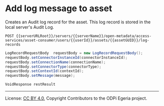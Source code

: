 <!-- SPDX-License-Identifier: CC-BY-4.0 -->
<!-- Copyright Contributors to the ODPi Egeria project. -->


# Add log message to asset

Creates an Audit log record for the asset.  This log record is stored in the local server's Audit Log.

```
POST {{serverURLRoot}}/servers/{{serverName}}/open-metadata/access-services/asset-consumer/users/{{userId}}/assets/{{assetGUID}}/log-records
```

```java
LogRecordRequestBody  requestBody = new LogRecordRequestBody();
requestBody.setConnectorInstanceId(connectorInstanceId);
requestBody.setConnectionName(connectionName);
requestBody.setConnectorType(connectorType);
requestBody.setContextId(contextId);
requestBody.setMessage(message);

VoidResponse restResult 
```

----
License: [CC BY 4.0](https://creativecommons.org/licenses/by/4.0/),
Copyright Contributors to the ODPi Egeria project.
